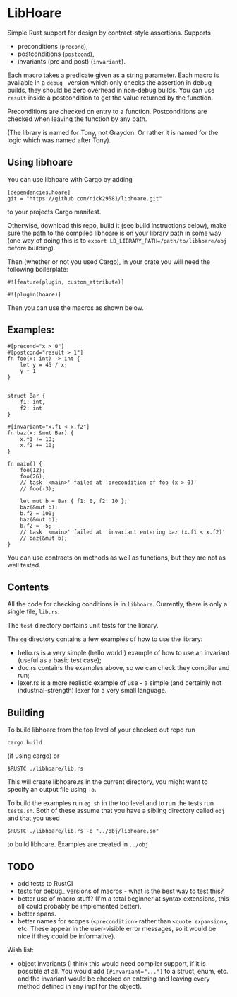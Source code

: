 # LibHoare

Simple Rust support for design by contract-style assertions. Supports
* preconditions (`precond`),
* postconditions (`postcond`),
* invariants (pre and post)  (`invariant`).

Each macro takes a predicate given as a string parameter. Each macro is
available in a `debug_` version which only checks the assertion in debug builds,
they should be zero overhead in non-debug builds. You can use `result` inside a
postcondition to get the value returned by the function.

Preconditions are checked on entry to a function. Postconditions are checked when
leaving the function by any path.

(The library is named for Tony, not Graydon. Or rather it is named for the logic
which was named after Tony).


## Using libhoare

You can use libhoare with Cargo by adding 

```
[dependencies.hoare]
git = "https://github.com/nick29581/libhoare.git"
```

to your projects Cargo manifest.

Otherwise, download this repo, build it (see build instructions below), make
sure the path to the compiled libhoare is on your library path in some way (one
way of doing this is to `export LD_LIBRARY_PATH=/path/to/libhoare/obj` before
building).

Then (whether or not you used Cargo), in your crate you will need the following
boilerplate:

```
#![feature(plugin, custom_attribute)]

#![plugin(hoare)]
```

Then you can use the macros as shown below.


## Examples:

```
#[precond="x > 0"]
#[postcond="result > 1"]
fn foo(x: int) -> int {
    let y = 45 / x;
    y + 1
}


struct Bar {
    f1: int,
    f2: int
}

#[invariant="x.f1 < x.f2"]
fn baz(x: &mut Bar) {
    x.f1 += 10;
    x.f2 += 10;
}

fn main() {
    foo(12);
    foo(26);
    // task '<main>' failed at 'precondition of foo (x > 0)'
    // foo(-3);

    let mut b = Bar { f1: 0, f2: 10 };
    baz(&mut b);
    b.f2 = 100;
    baz(&mut b);
    b.f2 = -5;
    // task '<main>' failed at 'invariant entering baz (x.f1 < x.f2)'
    // baz(&mut b);
}
```

You can use contracts on methods as well as functions, but they are not as well
tested.


## Contents

All the code for checking conditions is in `libhoare`. Currently, there is only
a single file, `lib.rs`.

The `test` directory contains unit tests for the library.

The `eg` directory contains a few examples of how to use the library:

 * hello.rs is a very simple (hello world!) example of how to use an invariant
(useful as a basic test case);
 * doc.rs contains the examples above, so we can check they compiler and run;
 * lexer.rs is a more realistic example of use - a simple (and certainly not
industrial-strength) lexer for a very small language.


## Building

To build libhoare from the top level of your checked out repo run

```
cargo build
```

(if using cargo) or

```
$RUSTC ./libhoare/lib.rs
```

This will create libhoare.rs in the current directory, you might want to specify
an output file using `-o`.

To build the examples run `eg.sh` in the top level and to run the tests run `tests.sh`.
Both of these assume that you have a sibling directory called `obj` and that you
used

```
$RUSTC ./libhoare/lib.rs -o "../obj/libhoare.so"
```

to build libhoare. Examples are created in `../obj`


## TODO

* add tests to RustCI
* tests for debug_ versions of macros - what is the best way to test this?
* better use of macro stuff? (I'm a total beginner at syntax extensions, this all
could probably be implemented better).
* better spans.
* better names for scopes (`<precondition>` rather than `<quote expansion>`, etc.
These appear in the user-visible error messages, so it would be nice if they could
be informative).

Wish list:

* object invariants (I think this would need compiler support, if it is possible
at all. You would add `[#invariant="..."]` to a struct, enum, etc. and the
invariant would be checked on entering and leaving every method defined in any
impl for the object).
